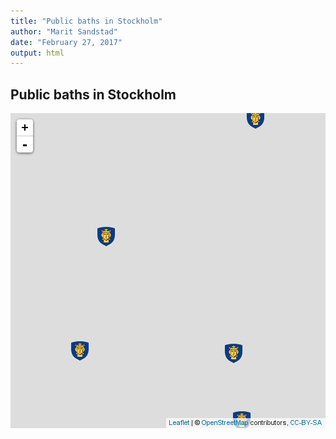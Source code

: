 ```yaml
---
title: "Public baths in Stockholm"
author: "Marit Sandstad"
date: "February 27, 2017"
output: html
---
```




## Public baths in Stockholm

![plot of chunk map](figure/map-1.png)


